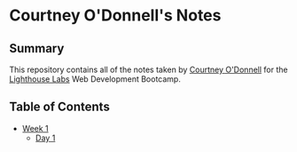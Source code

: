 # Courtney O'Donnell's Notes

## Summary

This repository contains all of the notes taken by [Courtney O'Donnell](https://github.com/CourtneyODonnell) for the [Lighthouse Labs](https://www.lighthouselabs.ca/) Web Development Bootcamp.

## Table of Contents

* [Week 1](/projects/Week_1)
  * [Day 1](/projects/Week_1/Day_1)